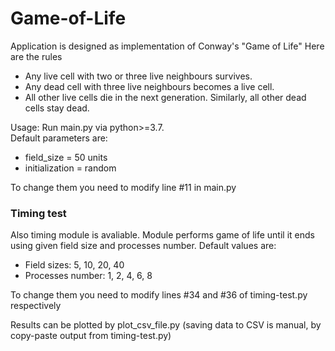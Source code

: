 # Game-of-Life
Application is designed as implementation of Conway's "Game of Life"
Here are the rules
- Any live cell with two or three live neighbours survives.
- Any dead cell with three live neighbours becomes a live cell.
- All other live cells die in the next generation. Similarly, all other dead cells stay dead.
    
Usage:
    Run main.py via python>=3.7. <br>Default parameters are:
        
- field_size = 50 units
- initialization = random

To change them you need to modify line #11 in main.py

### Timing test
Also timing module is avaliable. Module performs game of life until it ends using given field size and processes number.
Default values are:
- Field sizes: 5, 10, 20, 40
- Processes number: 1, 2, 4, 6, 8

To change them you need to modify lines #34 and #36 of timing-test.py respectively

Results can be plotted by plot_csv_file.py (saving data to CSV is manual, by copy-paste output from timing-test.py)
